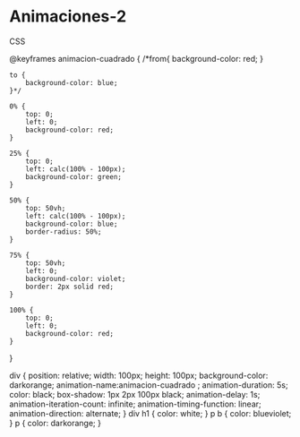 # Animaciones-2

CSS

@keyframes animacion-cuadrado {
    /*from{
        background-color: red;
    }

    to {
        background-color: blue;
    }*/

    0% {
        top: 0;
        left: 0;
        background-color: red;
    }

    25% {
        top: 0;
        left: calc(100% - 100px);
        background-color: green;
    }

    50% {
        top: 50vh;
        left: calc(100% - 100px);
        background-color: blue;
        border-radius: 50%;
    }

    75% {
        top: 50vh;
        left: 0;
        background-color: violet;
        border: 2px solid red;
    }

    100% {
        top: 0;
        left: 0;
        background-color: red;
    }

}

div {
    position: relative;
    width: 100px;
    height: 100px;
    background-color: darkorange;
    animation-name:animacion-cuadrado ;
    animation-duration: 5s;
    color: black;
    box-shadow: 1px 2px 100px black;
    animation-delay: 1s;
    animation-iteration-count: infinite;
    animation-timing-function: linear;
    animation-direction: alternate;
}
div h1 {
    color: white;
}
p b {
    color: blueviolet;
}
p {
    color: darkorange;
}
